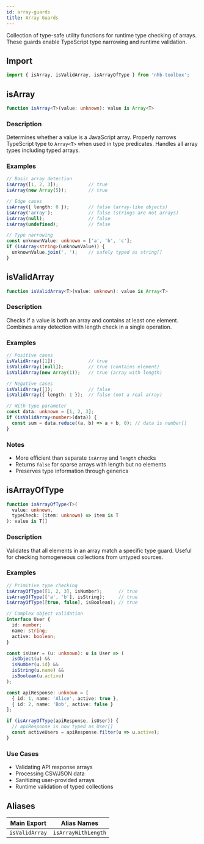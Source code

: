 ```yaml
---
id: array-guards
title: Array Guards
---
```


Collection of type-safe utility functions for runtime type checking of arrays. These guards enable TypeScript type narrowing and runtime validation.

<!-- markdownlint-disable-file MD024 -->
## Import

```typescript
import { isArray, isValidArray, isArrayOfType } from 'nhb-toolbox';
```

## isArray

```typescript
function isArray<T>(value: unknown): value is Array<T>
```

### Description

Determines whether a value is a JavaScript array. Properly narrows TypeScript type to `Array<T>` when used in type predicates. Handles all array types including typed arrays.

### Examples

```typescript
// Basic array detection
isArray([1, 2, 3]);           // true
isArray(new Array(5));        // true

// Edge cases
isArray({ length: 0 });       // false (array-like objects)
isArray('array');             // false (strings are not arrays)
isArray(null);                // false
isArray(undefined);           // false

// Type narrowing
const unknownValue: unknown = ['a', 'b', 'c'];
if (isArray<string>(unknownValue)) {
  unknownValue.join(', ');    // safely typed as string[]
}
```

## isValidArray

```typescript
function isValidArray<T>(value: unknown): value is Array<T>
```

### Description

Checks if a value is both an array and contains at least one element. Combines array detection with length check in a single operation.

### Examples

```typescript
// Positive cases
isValidArray([1]);            // true
isValidArray([null]);         // true (contains element)
isValidArray(new Array(1));   // true (array with length)

// Negative cases
isValidArray([]);             // false
isValidArray({ length: 1 });  // false (not a real array)

// With type parameter
const data: unknown = [1, 2, 3];
if (isValidArray<number>(data)) {
  const sum = data.reduce((a, b) => a + b, 0); // data is number[]
}
```

### Notes

- More efficient than separate `isArray` and `length` checks
- Returns `false` for sparse arrays with length but no elements
- Preserves type information through generics

## isArrayOfType

```typescript
function isArrayOfType<T>(
  value: unknown,
  typeCheck: (item: unknown) => item is T
): value is T[]
```

### Description

Validates that all elements in an array match a specific type guard. Useful for checking homogeneous collections from untyped sources.

### Examples

```typescript
// Primitive type checking
isArrayOfType([1, 2, 3], isNumber);      // true
isArrayOfType(['a', 'b'], isString);     // true
isArrayOfType([true, false], isBoolean); // true

// Complex object validation
interface User {
  id: number;
  name: string;
  active: boolean;
}

const isUser = (u: unknown): u is User => (
  isObject(u) && 
  isNumber(u.id) && 
  isString(u.name) && 
  isBoolean(u.active)
);

const apiResponse: unknown = [
  { id: 1, name: 'Alice', active: true },
  { id: 2, name: 'Bob', active: false }
];

if (isArrayOfType(apiResponse, isUser)) {
  // apiResponse is now typed as User[]
  const activeUsers = apiResponse.filter(u => u.active);
}
```

### Use Cases

- Validating API response arrays
- Processing CSV/JSON data
- Sanitizing user-provided arrays
- Runtime validation of typed collections

## Aliases

| Main Export           | Alias Names                           |
|-----------------------|---------------------------------------|
| `isValidArray`        | `isArrayWithLength`                   |
